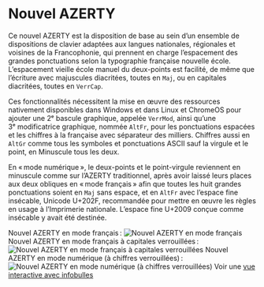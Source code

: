 # Nouvel AZERTY

Ce nouvel AZERTY est la disposition de base au sein d’un ensemble de dispositions de clavier adaptées aux langues nationales, régionales et voisines de la Francophonie, qui prennent en charge l’espacement des grandes ponctuations selon la typographie française nouvelle école. L’espacement vieille école manuel du deux-points est facilité, de même que l’écriture avec majuscules diacritées, toutes en `Maj`, ou en capitales diacritées, toutes en `VerrCap`.

Ces fonctionnalités nécessitent la mise en œuvre des ressources nativement disponibles dans Windows et dans Linux et ChromeOS pour ajouter une 2ᵉ bascule graphique, appelée `VerrMod`, ainsi qu’une 3ᵉ modificatrice graphique, nommée `AltFr`, pour les ponctuations espacées et les chiffres à la française avec séparateur des milliers. Chiffres aussi en `AltGr` comme tous les symboles et ponctuations ASCII sauf la virgule et le point, en Minuscule tous les deux.

En « mode numérique », le deux-points et le point-virgule reviennent en minuscule comme sur l’AZERTY traditionnel, après avoir laissé leurs places aux deux obliques en « mode français » afin que toutes les huit grandes ponctuations soient en `Maj` sans espace, et en `AltFr` avec l’espace fine insécable, Unicode U+202F, recommandée pour mettre en œuvre les règles en usage à l’Imprimerie nationale. L’espace fine U+2009 conçue comme insécable y avait été destinée.

Nouvel AZERTY en mode français :
![Nouvel AZERTY en mode français](https://dispoclavier.com/img/nouvel-azerty.png)
Nouvel AZERTY en mode français à capitales verrouillées :
![Nouvel AZERTY en mode français à capitales verrouillées](https://dispoclavier.com/img/nouvel-azerty-verrcap.png)
Nouvel AZERTY en mode numérique (à chiffres verrouillées) :
![Nouvel AZERTY en mode numérique (à chiffres verrouillées)](https://dispoclavier.com/img/nouvel-azerty-verrmod.png)
Voir une [vue interactive avec infobulles](https://dispoclavier.com/nouvel-azerty/#nouvel-azerty)
